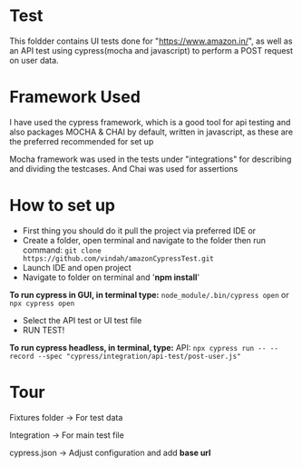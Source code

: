 # Test
This foldder contains UI tests done for "https://www.amazon.in/", as well as an API test using cypress(mocha and javascript) to perform a POST request on user data.

# Framework Used
I have used the cypress framework, which is a good tool for api testing and also packages MOCHA & CHAI by default, written in javascript, as these are the preferred recommended for set up

Mocha framework was used in the tests under "integrations" for describing and dividing the testcases. And Chai was used for assertions

# How to set up
- First thing you should do it pull the project via preferred IDE or
- Create a folder, open terminal and navigate to the folder then run command:
`git clone https://github.com/vindah/amazonCypressTest.git`
- Launch IDE and open project
- Navigate to folder on terminal and '**npm install**'

**To run cypress in GUI, in terminal type:** 
`node_module/.bin/cypress open` 
or
 `npx cypress open`
- Select the API test or UI test file 
- RUN TEST!

**To run cypress headless, in terminal, type:**
API: `npx cypress run -- --record --spec "cypress/integration/api-test/post-user.js"`

# Tour
Fixtures folder -> For test data

Integration -> For main test file

cypress.json -> Adjust configuration and add **base url**
